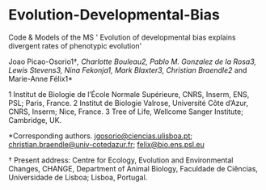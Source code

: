 # Evolution-Developmental-Bias
Code &amp; Models of the MS ' Evolution of developmental bias explains divergent rates of phenotypic evolution'
  
  Joao Picao-Osorio1†*, Charlotte Bouleau2, Pablo M. Gonzalez de la Rosa3, Lewis Stevens3, Nina Fekonja1, Mark Blaxter3, Christian Braendle2* and Marie-Anne Félix1*
	

1 Institut de Biologie de l’École Normale Supérieure, CNRS, Inserm, ENS, PSL; Paris, France. 
2 Institut de Biologie Valrose, Université Côte d’Azur, CNRS, Inserm; Nice, France.
3 Tree of Life, Wellcome Sanger Institute; Cambridge, UK.

*Corresponding authors. jgosorio@ciencias.ulisboa.pt; christian.braendle@univ-cotedazur.fr;  felix@bio.ens.psl.eu 


† Present address: Centre for Ecology, Evolution and Environmental Changes, CHANGE, Department of Animal Biology, Faculdade de Ciências, Universidade de Lisboa; Lisboa, Portugal.

